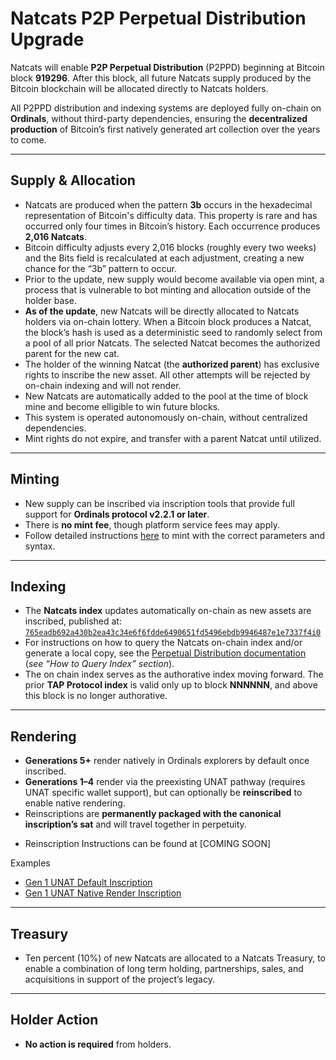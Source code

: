 # Natcats P2P Perpetual Distribution Upgrade  

Natcats will enable **P2P Perpetual Distribution** (P2PPD) beginning at Bitcoin block **919296**. After this block, all future Natcats supply produced by the Bitcoin blockchain will be allocated directly to Natcats holders.  

All P2PPD distribution and indexing systems are deployed fully on-chain on **Ordinals**, without third-party dependencies, ensuring the **decentralized production** of Bitcoin’s first natively generated art collection over the years to come.  

---

## Supply & Allocation  
- Natcats are produced when the pattern **3b** occurs in the hexadecimal representation of Bitcoin's difficulty data. This property is rare and has occurred only four times in Bitcoin’s history. Each occurrence produces **2,016 Natcats**.
- Bitcoin difficulty adjusts every 2,016 blocks (roughly every two weeks) and the Bits field is recalculated at each adjustment, creating a new chance for the “3b” pattern to occur.  
- Prior to the update, new supply would become available via open mint, a process that is vulnerable to bot minting and allocation outside of the holder base. 
- **As of the update**, new Natcats will be directly allocated to Natcats holders via on-chain lottery. When a Bitcoin block produces a Natcat, the block’s hash is used as a deterministic seed to randomly select from a pool of all prior Natcats. The selected Natcat becomes the authorized parent for the new cat.
- The holder of the winning Natcat (the **authorized parent**) has exclusive rights to inscribe the new asset. All other attempts will be rejected by on-chain indexing and will not render.  
- New Natcats are automatically added to the pool at the time of block mine and become elligible to win future blocks. 
- This system is operated autonomously on-chain, without centralized dependencies.
- Mint rights do not expire, and transfer with a parent Natcat until utilized. 

---

## Minting  
- New supply can be inscribed via inscription tools that provide full support for **Ordinals protocol v2.2.1 or later**.  
- There is **no mint fee**, though platform service fees may apply.  
- Follow detailed instructions [here](https://github.com/evonbit/bitcoin-native-systems/blob/main/P2P%20Perpetual%20Distribution/01-p2p-perpetual-distribution.md#minting-instructions) to mint with the correct parameters and syntax.  

---

## Indexing  
- The **Natcats index** updates automatically on-chain as new assets are inscribed, published at:  
  [`765eadb692a430b2ea43c34e6f6fdde6490651fd5496ebdb9946487e1e7337f4i0`](https://ordinals.com/inscription/765eadb692a430b2ea43c34e6f6fdde6490651fd5496ebdb9946487e1e7337f4i0)  
- For instructions on how to query the Natcats on-chain index and/or generate a local copy, see the [Perpetual Distribution documentation](https://github.com/evonbit/bitcoin-native-systems/blob/main/P2P%20Perpetual%20Distribution/01-p2p-perpetual-distribution.md) (*see “How to Query Index” section*).  
- The on chain index serves as the authorative index moving forward. The prior **TAP Protocol index** is valid only up to block **NNNNNN**, and above this block is no longer authorative.  

---

## Rendering  
- **Generations 5+** render natively in Ordinals explorers by default once inscribed.  
- **Generations 1–4** render via the preexisting UNAT pathway (requires UNAT specific wallet support), but can optionally be **reinscribed** to enable native rendering.  
- Reinscriptions are **permanently packaged with the canonical inscription’s sat** and will travel together in perpetuity.  
<!-- - See [How to Enable Gen 1–4 Native Rendering](https://github.com/evonbit/bitcoin-native-systems/blob/main/Natcats/04-how-to-enable-native-render-reinscription.md) for reinscription instructions.  --->
- Reinscription Instructions can be found at [COMING SOON]

Examples  
- [Gen 1 UNAT Default Inscription](https://ordinals.com/inscription/5c26e644c0a93f02f964182fdab436378405d0f6639ca20134f747b160457e76i0)  
- [Gen 1 UNAT Native Render Inscription](https://ordinals.com/inscription/4d71c795bf62a1a458c5411b2b2ab0cb35209bb0ed7b5614a401ec781beadbbfi0)  

---

## Treasury  
- Ten percent (10%) of new Natcats are allocated to a Natcats Treasury, to enable a combination of long term holding, partnerships, sales, and acquisitions in support of the project’s legacy.  

---

## Holder Action  
- **No action is required** from holders.  
